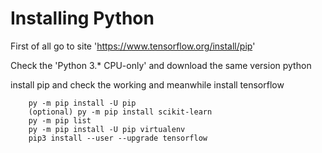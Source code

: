 # Installing Python
First of all go to site 'https://www.tensorflow.org/install/pip'
 
Check the 'Python 3.* CPU-only' and download the same version python

install pip and check the working and meanwhile install tensorflow

        py -m pip install -U pip
        (optional) py -m pip install scikit-learn
        py -m pip list
        py -m pip install -U pip virtualenv
        pip3 install --user --upgrade tensorflow
